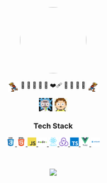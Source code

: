 <a href="https://github.com/SnakeLil">
  <p align="center">
    <img align="center" src="https://images.weserv.nl/?url=https://avatars.githubusercontent.com/u/143258708?v=4/u/65769327?v=4&h=300&w=300&fit=cover&mask=circle&maxage=7d" style="width: 150px;height: 150px;border-radius: 50%;"/>
  </p>
</a>

<div style="line-height:25px;">
<p align="center" >
  <img align="center" src="https://github.com/SnakeLil/SnakeLil/blob/main/static/luffy_rotated.gif" style="margin-top: 3px;" width="25" height="25" />
  🤍 🧡 🖤 🤍 💙 ❤️‍🩹 💝 🖤 💜 🤍 
  <img align="center" src="https://github.com/SnakeLil/SnakeLil/blob/main/static/luffy.gif" style="margin-top: 3px;" width="25" height="25" />
</p>
</div>

<p align="center">
  <img align="center" src="https://github.com/SnakeLil/SnakeLil/blob/main/static/giphy.gif" width="30" height="30" autoplay/>
  <img align="center" src="https://github.com/SnakeLil/SnakeLil/blob/main/static/giphy1.gif" width="30" height="30" autoplay/>
</p>
<h3 align="center">
    Tech Stack
</h3>

<p align="center"> <a href="https://www.w3schools.com/css/" target="_blank" rel="noreferrer"> <img src="https://raw.githubusercontent.com/devicons/devicon/master/icons/css3/css3-original-wordmark.svg" alt="css3" width="20" height="20"/> </a> <a href="https://www.w3.org/html/" target="_blank" rel="noreferrer"> <img src="https://raw.githubusercontent.com/devicons/devicon/master/icons/html5/html5-original-wordmark.svg" alt="html5" width="20" height="20"/> </a> <a href="https://developer.mozilla.org/en-US/docs/Web/JavaScript" target="_blank" rel="noreferrer"> <img src="https://raw.githubusercontent.com/devicons/devicon/master/icons/javascript/javascript-original.svg" alt="javascript" width="20" height="20"/> </a> <a href="https://nodejs.org" target="_blank" rel="noreferrer"> <img src="https://raw.githubusercontent.com/devicons/devicon/master/icons/nodejs/nodejs-original-wordmark.svg" alt="nodejs" width="20" height="20"/> </a> <a href="https://reactjs.org/" target="_blank" rel="noreferrer"> <img src="https://raw.githubusercontent.com/devicons/devicon/master/icons/react/react-original-wordmark.svg" alt="react" width="20" height="20"/> </a> <a href="https://redux.js.org" target="_blank" rel="noreferrer"> <img src="https://raw.githubusercontent.com/devicons/devicon/master/icons/redux/redux-original.svg" alt="redux" width="20" height="20"/> </a> <a href="https://www.typescriptlang.org/" target="_blank" rel="noreferrer"> <img src="https://raw.githubusercontent.com/devicons/devicon/master/icons/typescript/typescript-original.svg" alt="typescript" width="20" height="20"/> </a> <a href="https://vuejs.org/" target="_blank" rel="noreferrer"> <img src="https://raw.githubusercontent.com/devicons/devicon/master/icons/vuejs/vuejs-original-wordmark.svg" alt="vuejs" width="20" height="20"/> </a> <a href="https://webpack.js.org" target="_blank" rel="noreferrer"> <img src="https://raw.githubusercontent.com/devicons/devicon/d00d0969292a6569d45b06d3f350f463a0107b0d/icons/webpack/webpack-original-wordmark.svg" alt="webpack" width="20" height="20"/> </a> </p>
<br>

<p align="center">
    <img align="center" src="https://github-readme-stats.vercel.app/api/top-langs/?username=SnakeLil&layout=compact"/>
</p>


